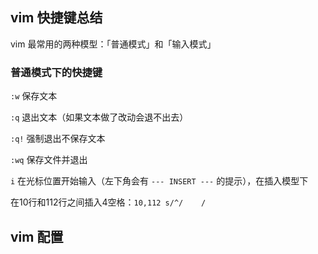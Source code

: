 ## vim 快捷键总结

vim 最常用的两种模型：「普通模式」和「输入模式」

### 普通模式下的快捷键

`:w` 保存文本

`:q` 退出文本（如果文本做了改动会退不出去）

`:q!` 强制退出不保存文本

`:wq` 保存文件并退出

`i` 在光标位置开始输入（左下角会有 `--- INSERT ---` 的提示），在插入模型下

在10行和112行之间插入4空格：`10,112 s/^/    /`

## vim 配置
